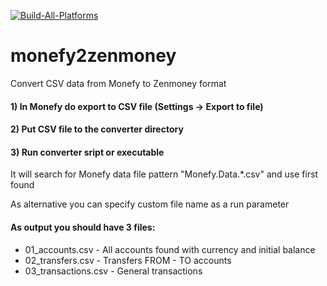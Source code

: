 [![Build-All-Platforms](https://github.com/pchigrin/monefy2zenmoney/actions/workflows/main.yml/badge.svg)](https://github.com/pchigrin/monefy2zenmoney/actions/workflows/main.yml)

# monefy2zenmoney

Convert CSV data from Monefy to Zenmoney format

#### 1) In Monefy do export to CSV file (Settings -> Export to file)

#### 2) Put CSV file to the converter directory

#### 3) Run converter sript or executable

It will search for Monefy data file pattern "Monefy.Data.*.csv" and use first found

As alternative you can specify custom file name as a run parameter

#### As output you should have 3 files:
  - 01_accounts.csv - All accounts found with currency and initial balance
  - 02_transfers.csv - Transfers FROM - TO accounts
  - 03_transactions.csv - General transactions
